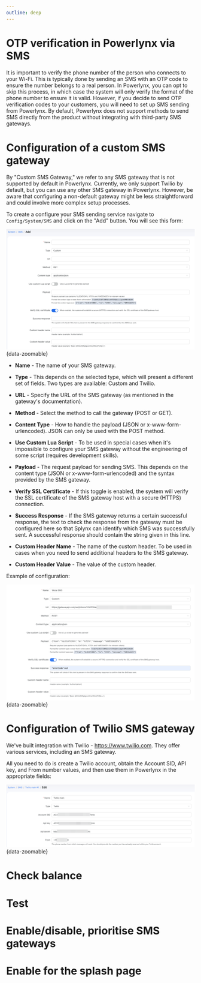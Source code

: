 ```yaml
---
outline: deep
---
```


# OTP verification in Powerlynx via SMS

It is important to verify the phone number of the person who connects to your Wi-Fi. This is typically done by sending an SMS with an OTP code to ensure the number belongs to a real person. In Powerlynx, you can opt to skip this process, in which case the system will only verify the format of the phone number to ensure it is valid. However, if you decide to send OTP verification codes to your customers, you will need to set up SMS sending from Powerlynx. By default, Powerlynx does not support methods to send SMS directly from the product without integrating with third-party SMS gateways.

# Configuration of a custom SMS gateway

By "Custom SMS Gateway," we refer to any SMS gateway that is not supported by default in Powerlynx. Currently, we only support Twilio by default, but you can use any other SMS gateway in Powerlynx. However, be aware that configuring a non-default gateway might be less straightforward and could involve more complex setup processes.

To create a configure your SMS sending service navigate to `Config/System/SMS` and click on the "Add" button. You will see this form:

![SMS main settings](images/sms_main.png){data-zoomable}

* **Name** - The name of your SMS gateway.

* **Type** - This depends on the selected type, which will present a different set of fields. Two types are available: Custom and Twilio.

* **URL** - Specify the URL of the SMS gateway (as mentioned in the gateway's documentation).

* **Method** - Select the method to call the gateway (POST or GET).

* **Content Type** - How to handle the payload (JSON or x-www-form-urlencoded). JSON can only be used with the POST method.

* **Use Custom Lua Script** - To be used in special cases when it's impossible to configure your SMS gateway without the engineering of some script (requires development skills).

* **Payload** - The request payload for sending SMS. This depends on the content type (JSON or x-www-form-urlencoded) and the syntax provided by the SMS gateway.

* **Verify SSL Certificate** - If this toggle is enabled, the system will verify the SSL certificate of the SMS gateway host with a secure (HTTPS) connection.

* **Success Response** - If the SMS gateway returns a certain successful response, the text to check the response from the gateway must be configured here so that Splynx can identify which SMS was successfully sent. A successful response should contain the string given in this line.

* **Custom Header Name** - The name of the custom header. To be used in cases when you need to send additional headers to the SMS gateway.

* **Custom Header Value** - The value of the custom header.

Example of configuration:

![SMS custom example](images/custom_sms_example.png){data-zoomable}

# Configuration of Twilio SMS gateway

We've built integration with Twilio - https://www.twilio.com. They offer various services, including an SMS gateway.

All you need to do is create a Twilio account, obtain the Account SID, API key, and From number values, and then use them in Powerlynx in the appropriate fields:

![SMS twilio example](images/twilio_sms.png){data-zoomable}

# Check balance

# Test

# Enable/disable, prioritise SMS gateways

# Enable for the splash page